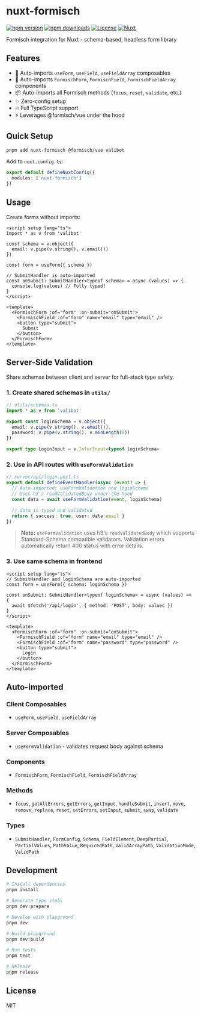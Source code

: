 # nuxt-formisch

[![npm version][npm-version-src]][npm-version-href]
[![npm downloads][npm-downloads-src]][npm-downloads-href]
[![License][license-src]][license-href]
[![Nuxt][nuxt-src]][nuxt-href]

Formisch integration for Nuxt - schema-based, headless form library

## Features

- 🚀 Auto-imports `useForm`, `useField`, `useFieldArray` composables
- 🎨 Auto-imports `FormischForm`, `FormischField`, `FormischFieldArray` components
- 📦 Auto-imports all Formisch methods (`focus`, `reset`, `validate`, etc.)
- ✨ Zero-config setup
- 🔥 Full TypeScript support
- ⚡️ Leverages @formisch/vue under the hood

## Quick Setup

```bash
pnpm add nuxt-formisch @formisch/vue valibot
```

Add to `nuxt.config.ts`:

```ts
export default defineNuxtConfig({
  modules: ['nuxt-formisch']
})
```

## Usage

Create forms without imports:

```vue
<script setup lang="ts">
import * as v from 'valibot'

const schema = v.object({
  email: v.pipe(v.string(), v.email())
})

const form = useForm({ schema })

// SubmitHandler is auto-imported
const onSubmit: SubmitHandler<typeof schema> = async (values) => {
  console.log(values) // Fully typed!
}
</script>

<template>
  <FormischForm :of="form" :on-submit="onSubmit">
    <FormischField :of="form" name="email" type="email" />
    <button type="submit">
      Submit
    </button>
  </FormischForm>
</template>
```

## Server-Side Validation

Share schemas between client and server for full-stack type safety.

### 1. Create shared schemas in `utils/`

```ts
// utils/schemas.ts
import * as v from 'valibot'

export const loginSchema = v.object({
  email: v.pipe(v.string(), v.email()),
  password: v.pipe(v.string(), v.minLength(8))
})

export type LoginInput = v.InferInput<typeof loginSchema>
```

### 2. Use in API routes with `useFormValidation`

```ts
// server/api/login.post.ts
export default defineEventHandler(async (event) => {
  // Auto-imported: useFormValidation and loginSchema
  // Uses h3's readValidatedBody under the hood
  const data = await useFormValidation(event, loginSchema)

  // data is typed and validated
  return { success: true, user: data.email }
})
```

> **Note:** `useFormValidation` uses h3's `readValidatedBody` which supports Standard-Schema compatible validators. Validation errors automatically return 400 status with error details.

### 3. Use same schema in frontend

```vue
<script setup lang="ts">
// SubmitHandler and loginSchema are auto-imported
const form = useForm({ schema: loginSchema })

const onSubmit: SubmitHandler<typeof loginSchema> = async (values) => {
  await $fetch('/api/login', { method: 'POST', body: values })
}
</script>

<template>
  <FormischForm :of="form" :on-submit="onSubmit">
    <FormischField :of="form" name="email" type="email" />
    <FormischField :of="form" name="password" type="password" />
    <button type="submit">
      Login
    </button>
  </FormischForm>
</template>
```

## Auto-imported

### Client Composables
- `useForm`, `useField`, `useFieldArray`

### Server Composables
- `useFormValidation` - validates request body against schema

### Components
- `FormischForm`, `FormischField`, `FormischFieldArray`

### Methods
- `focus`, `getAllErrors`, `getErrors`, `getInput`, `handleSubmit`, `insert`, `move`, `remove`, `replace`, `reset`, `setErrors`, `setInput`, `submit`, `swap`, `validate`

### Types
- `SubmitHandler`, `FormConfig`, `Schema`, `FieldElement`, `DeepPartial`, `PartialValues`, `PathValue`, `RequiredPath`, `ValidArrayPath`, `ValidationMode`, `ValidPath`

## Development

```bash
# Install dependencies
pnpm install

# Generate type stubs
pnpm dev:prepare

# Develop with playground
pnpm dev

# Build playground
pnpm dev:build

# Run tests
pnpm test

# Release
pnpm release
```

## License

MIT

<!-- Badges -->
[npm-version-src]: https://img.shields.io/npm/v/nuxt-formisch/latest.svg?style=flat&colorA=020420&colorB=00DC82
[npm-version-href]: https://npmjs.com/package/nuxt-formisch

[npm-downloads-src]: https://img.shields.io/npm/dm/nuxt-formisch.svg?style=flat&colorA=020420&colorB=00DC82
[npm-downloads-href]: https://npm.chart.dev/nuxt-formisch

[license-src]: https://img.shields.io/npm/l/nuxt-formisch.svg?style=flat&colorA=020420&colorB=00DC82
[license-href]: https://npmjs.com/package/nuxt-formisch

[nuxt-src]: https://img.shields.io/badge/Nuxt-020420?logo=nuxt.js
[nuxt-href]: https://nuxt.com

